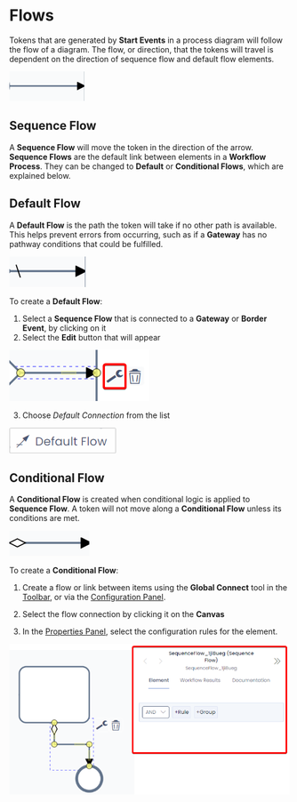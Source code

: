 # Flows

Tokens that are generated by **Start Events** in a process diagram will follow the flow of a diagram. The flow, or direction, that the tokens will travel is dependent on the direction of sequence flow and default flow elements.

![A screenshot demonstrating how a flow will appear on the canvas. The flow connection element is an arrow made of a long line, with the "head" of the arrow pointing with a black triangle.](<Flow Example.png>)

## Sequence Flow

A **Sequence Flow** will move the token in the direction of the arrow. **Sequence Flows** are the default link between elements in a **Workflow Process**. They can be changed to **Default** or **Conditional Flows**, which are explained below.

## Default Flow

A **Default Flow** is the path the token will take if no other path is available. This helps prevent errors from occurring, such as if a **Gateway** has no pathway conditions that could be fulfilled.

![A screenshot demonstrating how a default flow will appear on the canvas. The default flow element is an arrow, but at the "tail" of the arrow is a line bisecting the arrow's line. The "head" of the arrow is a black triangle.](<Flow Default.png>)

To create a **Default Flow**:
1. Select a **Sequence Flow** that is connected to a **Gateway** or **Border Event**, by clicking on it
2. Select the **Edit** button that will appear

![A screenshot that demonstrates the location and appearance of the edit button when selecting a flow connection. The screenshot is annotated with a red box to highlight the location of the button. The flow connection has a dotted box around it, indicating that it is selected. Two yellow circles indicate the start and finish of the arrow. The edit button resembles a wrench.](<Flow Edit Button.png>)

3. Choose *Default Connection* from the list

![A screenshot demonstrating the appearance of the "default flow" menu item that will appear after clicking the "edit" button on a flow connection. The menu item simply reads "Default Flow" and has an icon of an arrow that has a line through its tail.](<Flow Default Button.png>)

## Conditional Flow

A **Conditional Flow** is created when conditional logic is applied to **Sequence Flow**. A token will not move along a **Conditional Flow** unless its conditions are met.

![A screenshot demonstrating how a conditional flow will appear on the canvas. The conditional flow element is an arrow, but at the "tail" of the arrow is a white diamond. The "head" of the arrow is a black triangle.](<Flow Condition.png>)

To create a **Conditional Flow**:

1. Create a flow or link between items using the **Global Connect** tool in the [Toolbar](</docs/Rapid/4-Keyper Manual/3-Workflow/2-drawing-tools/2-drawing-tools.md>), or via the [Configuration Panel](</docs/Rapid/4-Keyper Manual/3-Workflow/4-element-types/4-element-types.md#configuring-an-elements-type>).

2. Select the flow connection by clicking it on the **Canvas**

3. In the [Properties Panel](</docs/Rapid/4-Keyper Manual/3-Workflow/3-drawing-diagrams/3-drawing-diagrams.md>), select the configuration rules for the element.

![A screenshot demonstrating how to apply conditional logic to a flow connection or link. The screenshot is annotated with a red box to show the location of the Properties Panel, and how selecting a flow connection will change what is displayed in this panel.](<Setting Condition.png>)